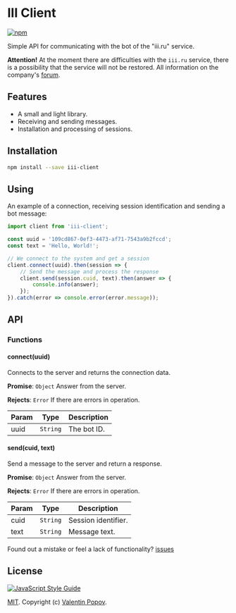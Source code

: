 # III Client
[![npm](https://img.shields.io/npm/v/iii-client.svg)](https://www.npmjs.com/package/iii-client)

Simple API for communicating with the bot of the \"iii.ru\" service.

**Attention!** At the moment there are difficulties with the `iii.ru` service, there is a possibility that the service will not be restored. All information on the company's
[forum](http://forum.iii.ru/index.php?showtopic=19886).

## Features
- A small and light library.
- Receiving and sending messages.
- Installation and processing of sessions.

## Installation
```bash
npm install --save iii-client
```

## Using
An example of a connection, receiving session identification and sending a bot message:
```javascript
import client from 'iii-client';

const uuid = '109cd867-0ef3-4473-af71-7543a9b2fccd';
const text = 'Hello, World!';

// We connect to the system and get a session
client.connect(uuid).then(session => {
    // Send the message and process the response
    client.send(session.cuid, text).then(answer => {
        console.info(answer);
    });
}).catch(error => console.error(error.message));
```

## API
### Functions

#### connect(uuid)
Connects to the server and returns the connection data.

**Promise**: <code>Object</code> Answer from the server.

**Rejects**: <code>Error</code> If there are errors in operation.

| Param | Type | Description |
| --- | --- | --- |
| uuid | <code>String</code> | The bot ID. |

#### send(cuid, text)
Send a message to the server and return a response.

**Promise**: <code>Object</code> Answer from the server.

**Rejects**: <code>Error</code> If there are errors in operation.

| Param | Type | Description |
| --- | --- | --- |
| cuid | <code>String</code> | Session identifier. |
| text | <code>String</code> | Message text. |

Found out a mistake or feel a lack of functionality?
[issues](https://github.com/valentineus/iii-client/issues)

## License
[![JavaScript Style Guide](https://cdn.rawgit.com/feross/standard/master/badge.svg)](https://github.com/eslint/eslint)

[MIT](LICENSE.md).
Copyright (c)
[Valentin Popov](https://valentineus.link/).